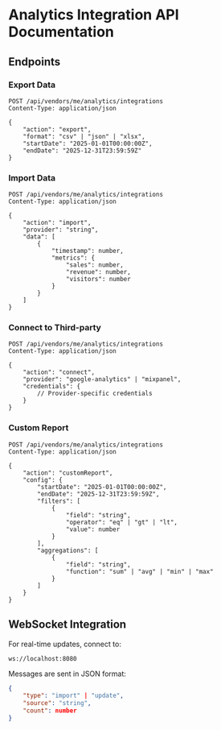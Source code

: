 # Analytics Integration API Documentation

## Endpoints

### Export Data
```http
POST /api/vendors/me/analytics/integrations
Content-Type: application/json

{
    "action": "export",
    "format": "csv" | "json" | "xlsx",
    "startDate": "2025-01-01T00:00:00Z",
    "endDate": "2025-12-31T23:59:59Z"
}
```

### Import Data
```http
POST /api/vendors/me/analytics/integrations
Content-Type: application/json

{
    "action": "import",
    "provider": "string",
    "data": [
        {
            "timestamp": number,
            "metrics": {
                "sales": number,
                "revenue": number,
                "visitors": number
            }
        }
    ]
}
```

### Connect to Third-party
```http
POST /api/vendors/me/analytics/integrations
Content-Type: application/json

{
    "action": "connect",
    "provider": "google-analytics" | "mixpanel",
    "credentials": {
        // Provider-specific credentials
    }
}
```

### Custom Report
```http
POST /api/vendors/me/analytics/integrations
Content-Type: application/json

{
    "action": "customReport",
    "config": {
        "startDate": "2025-01-01T00:00:00Z",
        "endDate": "2025-12-31T23:59:59Z",
        "filters": [
            {
                "field": "string",
                "operator": "eq" | "gt" | "lt",
                "value": number
            }
        ],
        "aggregations": [
            {
                "field": "string",
                "function": "sum" | "avg" | "min" | "max"
            }
        ]
    }
}
```

## WebSocket Integration

For real-time updates, connect to:
```
ws://localhost:8080
```

Messages are sent in JSON format:
```json
{
    "type": "import" | "update",
    "source": "string",
    "count": number
}
```

